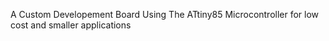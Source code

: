 A Custom Developement Board Using The ATtiny85 Microcontroller for low cost and smaller applications
